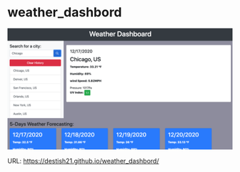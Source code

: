 # weather_dashbord

![weather_dashbord](Screenshot.png)

URL:  https://destish21.github.io/weather_dashbord/